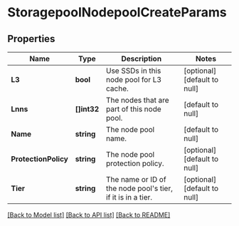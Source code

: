 # StoragepoolNodepoolCreateParams

## Properties
Name | Type | Description | Notes
------------ | ------------- | ------------- | -------------
**L3** | **bool** | Use SSDs in this node pool for L3 cache. | [optional] [default to null]
**Lnns** | **[]int32** | The nodes that are part of this node pool. | [default to null]
**Name** | **string** | The node pool name. | [default to null]
**ProtectionPolicy** | **string** | The node pool protection policy. | [optional] [default to null]
**Tier** | **string** | The name or ID of the node pool&#39;s tier, if it is in a tier. | [optional] [default to null]

[[Back to Model list]](../README.md#documentation-for-models) [[Back to API list]](../README.md#documentation-for-api-endpoints) [[Back to README]](../README.md)


